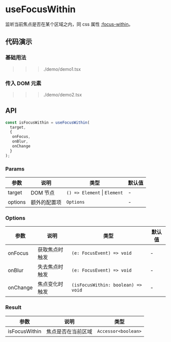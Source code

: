 # useFocusWithin

监听当前焦点是否在某个区域之内，同 css 属性 [:focus-within](https://developer.mozilla.org/en-US/docs/Web/CSS/:focus-within)。

## 代码演示

### 基础用法

>>> ./demo/demo1.tsx

### 传入 DOM 元素

>>> ./demo/demo2.tsx

## API

```typescript
const isFocusWithin = useFocusWithin(
  target,
  {
   onFocus,
   onBlur,
   onChange
  }
);
```

### Params

| 参数    | 说明         | 类型                          | 默认值 |
| ------- | ---------    | ----------------------------- | ------ |
| target  | DOM 节点     | `() => Element` \| `Element`  | -      |
| options | 额外的配置项 | `Options`                     | -      |

### Options

| 参数     | 说明           | 类型                               | 默认值 |
| -------- | -------------- | ---------------------------------- | ------ |
| onFocus  | 获取焦点时触发 | `(e: FocusEvent) => void`          | -      |
| onBlur   | 失去焦点时触发 | `(e: FocusEvent) => void`          | -      |
| onChange | 焦点变化时触发 | `(isFocusWithin: boolean) => void` | -      |

### Result

| 参数          | 说明               | 类型                |
| ------------- | ------------------ | ------------------- |
| isFocusWithin | 焦点是否在当前区域 | `Accessor<boolean>` |
